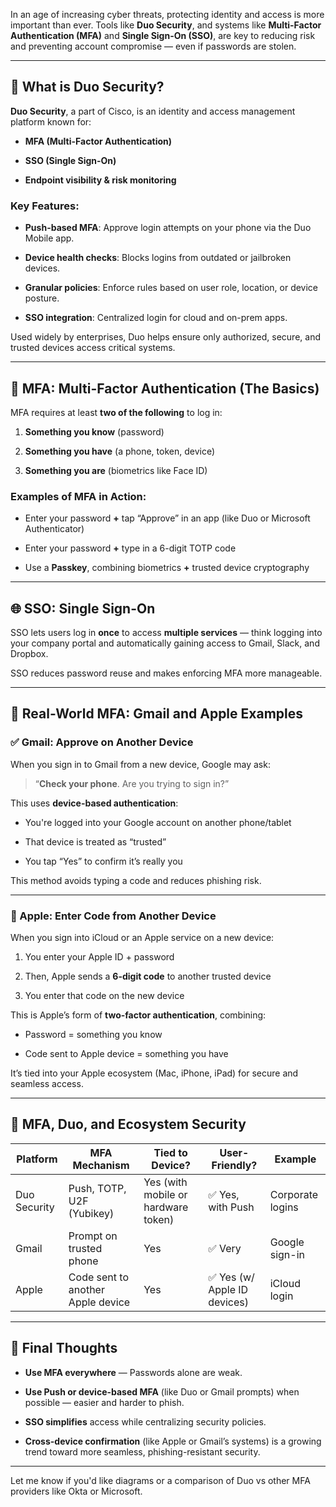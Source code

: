 
In an age of increasing cyber threats, protecting identity and access is more important than ever. Tools like **Duo Security**, and systems like **Multi-Factor Authentication (MFA)** and **Single Sign-On (SSO)**, are key to reducing risk and preventing account compromise — even if passwords are stolen.

---

## 🔐 What is Duo Security?

**Duo Security**, a part of Cisco, is an identity and access management platform known for:

- **MFA (Multi-Factor Authentication)**
    
- **SSO (Single Sign-On)**
    
- **Endpoint visibility & risk monitoring**
    

### Key Features:

- **Push-based MFA**: Approve login attempts on your phone via the Duo Mobile app.
    
- **Device health checks**: Blocks logins from outdated or jailbroken devices.
    
- **Granular policies**: Enforce rules based on user role, location, or device posture.
    
- **SSO integration**: Centralized login for cloud and on-prem apps.
    

Used widely by enterprises, Duo helps ensure only authorized, secure, and trusted devices access critical systems.

---

## 🧱 MFA: Multi-Factor Authentication (The Basics)

MFA requires at least **two of the following** to log in:

1. **Something you know** (password)
    
2. **Something you have** (a phone, token, device)
    
3. **Something you are** (biometrics like Face ID)
    

### Examples of MFA in Action:

- Enter your password **+** tap “Approve” in an app (like Duo or Microsoft Authenticator)
    
- Enter your password **+** type in a 6-digit TOTP code
    
- Use a **Passkey**, combining biometrics **+** trusted device cryptography
    

---

## 🌐 SSO: Single Sign-On

SSO lets users log in **once** to access **multiple services** — think logging into your company portal and automatically gaining access to Gmail, Slack, and Dropbox.

SSO reduces password reuse and makes enforcing MFA more manageable.

---

## 📨 Real-World MFA: Gmail and Apple Examples

### ✅ Gmail: Approve on Another Device

When you sign in to Gmail from a new device, Google may ask:

> “**Check your phone**. Are you trying to sign in?”

This uses **device-based authentication**:

- You're logged into your Google account on another phone/tablet
    
- That device is treated as “trusted”
    
- You tap “Yes” to confirm it’s really you
    

This method avoids typing a code and reduces phishing risk.

---

### 🍎 Apple: Enter Code from Another Device

When you sign into iCloud or an Apple service on a new device:

1. You enter your Apple ID + password
    
2. Then, Apple sends a **6-digit code** to another trusted device
    
3. You enter that code on the new device
    

This is Apple’s form of **two-factor authentication**, combining:

- Password = something you know
    
- Code sent to Apple device = something you have
    

It’s tied into your Apple ecosystem (Mac, iPhone, iPad) for secure and seamless access.

---

## 🔁 MFA, Duo, and Ecosystem Security

| Platform           | MFA Mechanism                     | Tied to Device?                     | User-Friendly?              | Example          |
| ------------------ | --------------------------------- | ----------------------------------- | --------------------------- | ---------------- |
| Duo Security       | Push, TOTP, U2F (Yubikey)         | Yes (with mobile or hardware token) | ✅ Yes, with Push            | Corporate logins |
| Gmail              | Prompt on trusted phone           | Yes                                 | ✅ Very                      | Google sign-in   |
| Apple              | Code sent to another Apple device | Yes                                 | ✅ Yes (w/ Apple ID devices) | iCloud login     |


---

## 🧩 Final Thoughts

- **Use MFA everywhere** — Passwords alone are weak.
    
- **Use Push or device-based MFA** (like Duo or Gmail prompts) when possible — easier and harder to phish.
    
- **SSO simplifies** access while centralizing security policies.
    
- **Cross-device confirmation** (like Apple or Gmail’s systems) is a growing trend toward more seamless, phishing-resistant security.
    

---

Let me know if you'd like diagrams or a comparison of Duo vs other MFA providers like Okta or Microsoft.